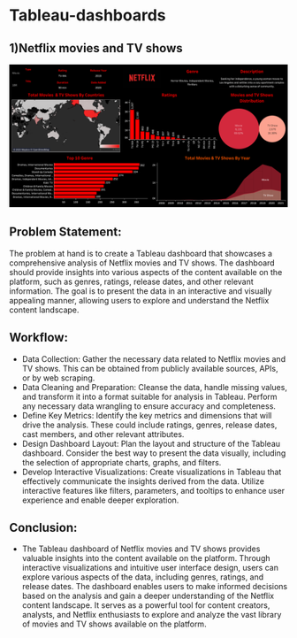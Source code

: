 # Tableau-dashboards

## 1)Netflix movies and TV shows

![Netflix Movies and TV Shows](https://github.com/hemantbuchade/Tableau-dashboards/blob/main/Netflix%20movies%20and%20TV%20shows.png)

## Problem Statement:
The problem at hand is to create a Tableau dashboard that showcases a comprehensive analysis of Netflix movies and TV shows. The dashboard should provide insights into various aspects of the content available on the platform, such as genres, ratings, release dates, and other relevant information. The goal is to present the data in an interactive and visually appealing manner, allowing users to explore and understand the Netflix content landscape.

## Workflow:

- Data Collection: Gather the necessary data related to Netflix movies and TV shows. This can be obtained from publicly available sources, APIs, or by web scraping.
- Data Cleaning and Preparation: Cleanse the data, handle missing values, and transform it into a format suitable for analysis in Tableau. Perform any necessary data wrangling to ensure accuracy and completeness.
- Define Key Metrics: Identify the key metrics and dimensions that will drive the analysis. These could include ratings, genres, release dates, cast members, and other relevant attributes.
- Design Dashboard Layout: Plan the layout and structure of the Tableau dashboard. Consider the best way to present the data visually, including the selection of appropriate charts, graphs, and filters.
- Develop Interactive Visualizations: Create visualizations in Tableau that effectively communicate the insights derived from the data. Utilize interactive features like filters, parameters, and tooltips to enhance user experience and enable deeper exploration.

## Conclusion:

- The Tableau dashboard of Netflix movies and TV shows provides valuable insights into the content available on the platform. Through interactive visualizations and intuitive user interface design, users can explore various aspects of the data, including genres, ratings, and release dates. The dashboard enables users to make informed decisions based on the analysis and gain a deeper understanding of the Netflix content landscape. It serves as a powerful tool for content creators, analysts, and Netflix enthusiasts to explore and analyze the vast library of movies and TV shows available on the platform.
